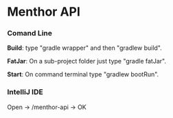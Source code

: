 # Menthor API

### Comand Line

**Build**: type "gradle wrapper" and then "gradlew build".

**FatJar**: On a sub-project folder just type "gradle fatJar".

**Start**: On command terminal type "gradlew bootRun".

### IntelliJ IDE

Open -> /menthor-api -> OK
